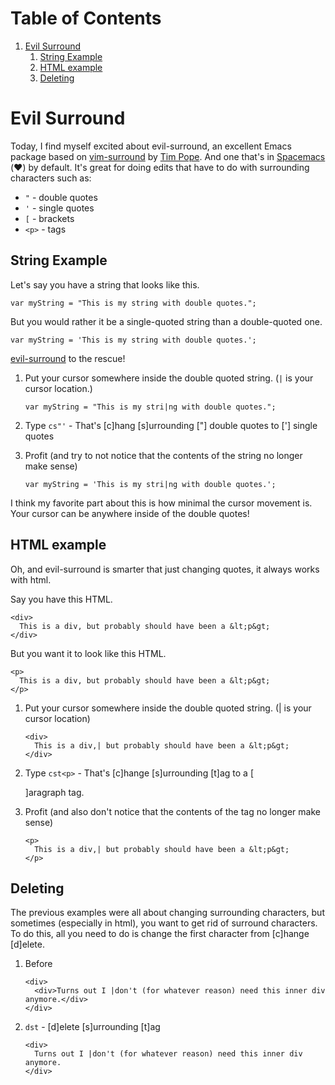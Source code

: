 # Table of Contents

1.  [Evil Surround](#orgf19c58b)
    1.  [String Example](#orgb8824fd)
    2.  [HTML example](#org41d99b8)
    3.  [Deleting](#orgc6c8e01)


<a id="orgf19c58b"></a>

# Evil Surround

Today, I find myself excited about evil-surround, an excellent Emacs package
based on [vim-surround](https://github.com/tpope/vim-surround) by [Tim Pope](https://github.com/tpope). And one that's in [Spacemacs](http://spacemacs.org/) (❤️) by default.
It's great for doing edits that have to do with surrounding characters such as:

-   `"` - double quotes
-   `'` - single quotes
-   `[` - brackets
-   `<p>` - tags


<a id="orgb8824fd"></a>

## String Example

Let's say you have a string that looks like this.

    var myString = "This is my string with double quotes.";

But you would rather it be a single-quoted string than a double-quoted one.

    var myString = 'This is my string with double quotes.';

[evil-surround](https://github.com/emacs-evil/evil-surround) to the rescue!

1.  Put your cursor somewhere inside the double quoted string. (`|` is your cursor location.)

        var myString = "This is my stri|ng with double quotes.";

2.  Type `cs"'` - That's [c]hang [s]urrounding ["] double quotes to ['] single quotes

3.  Profit (and try to not notice that the contents of the string no longer make
    sense)

        var myString = 'This is my stri|ng with double quotes.';

I think my favorite part about this is how minimal the cursor movement is. Your
cursor can be anywhere inside of the double quotes!


<a id="org41d99b8"></a>

## HTML example

Oh, and evil-surround is smarter that just changing quotes, it always works with html.

Say you have this HTML.

    <div>
      This is a div, but probably should have been a &lt;p&gt;
    </div>

But you want it to look like this HTML.

    <p>
      This is a div, but probably should have been a &lt;p&gt;
    </p>

1.  Put your cursor somewhere inside the double quoted string. (| is your cursor location)

        <div>
          This is a div,| but probably should have been a &lt;p&gt;
        </div>

2.  Type `cst<p>` - That's [c]hange [s]urrounding [t]ag to a [<p>]aragraph tag.

3.  Profit (and also don't notice that the contents of the tag no longer make
    sense)

        <p>
          This is a div,| but probably should have been a &lt;p&gt;
        </p>


<a id="orgc6c8e01"></a>

## Deleting

The previous examples were all about changing surrounding characters, but
sometimes (especially in html), you want to get rid of surround characters. To
do this, all you need to do is change the first character from [c]hange [d]elete.

1.  Before

        <div>
          <div>Turns out I |don't (for whatever reason) need this inner div anymore.</div>
        </div>

2.  `dst` - [d]elete [s]urrounding [t]ag

        <div>
          Turns out I |don't (for whatever reason) need this inner div anymore.
        </div>
